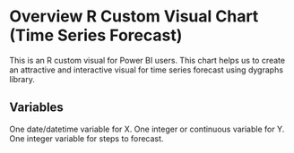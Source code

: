 
 
# Overview R Custom Visual Chart (Time Series Forecast)

This is an R custom visual for Power BI users. This chart helps us to create an attractive and interactive visual for time series forecast using dygraphs library.  

## Variables
One date/datetime variable for X.
One integer or continuous variable for Y.
One integer variable for steps to forecast. 

